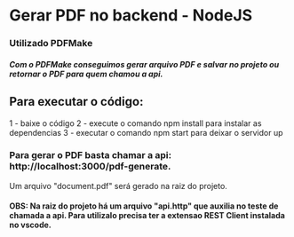 # Gerar PDF no backend - NodeJS

### Utilizado PDFMake

##### Com o PDFMake conseguimos gerar arquivo PDF e salvar no projeto ou retornar o PDF para quem chamou a api.

## Para executar o código:
1 - baixe o código
2 - execute o comando npm install para instalar as dependencias
3 - executar o comando npm start para deixar o servidor up

### Para gerar o PDF basta chamar a api: http://localhost:3000/pdf-generate. 
Um arquivo "document.pdf" será gerado na raiz do projeto.


#### OBS: Na raiz do projeto há um arquivo "api.http" que auxilia no teste de chamada a api. Para utilizalo precisa ter a extensao REST Client instalada no vscode.